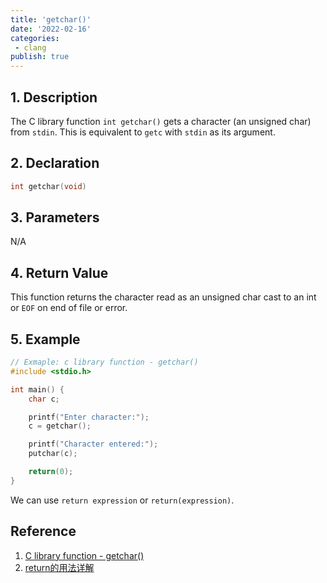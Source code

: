 ```yaml
---
title: 'getchar()'
date: '2022-02-16'
categories:
 - clang
publish: true
---
```


## 1. Description

The C library function `int getchar()` gets a character (an unsigned char) from `stdin`. This is equivalent to `getc` with `stdin` as its argument. 

## 2. Declaration

```c
int getchar(void)
```

## 3. Parameters

N/A

## 4. Return Value

This function returns the character read as an unsigned char cast to an int or `EOF` on end of file or error.

## 5. Example

```c
// Exmaple: c library function - getchar()
#include <stdio.h>

int main() {
    char c;

    printf("Enter character:");
    c = getchar();

    printf("Character entered:");
    putchar(c);

    return(0);
}
```

We can use `return expression` or `return(expression)`.

## Reference

1. [C library function - getchar()](https://www.tutorialspoint.com/c_standard_library/c_function_getchar.htm)
2. [return的用法详解](http://c.biancheng.net/view/1855.html)
